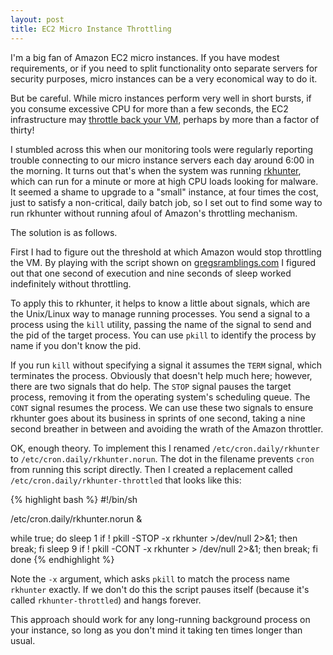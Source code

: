 ```yaml
---
layout: post
title: EC2 Micro Instance Throttling
---
```


I'm a big fan of Amazon EC2 micro instances. If you have modest
requirements, or if you need to split functionality onto separate
servers for security purposes, micro instances can be a very economical
way to do it.

But be careful. While micro instances perform very well in short bursts,
if you consume excessive CPU for more than a few seconds, the EC2
infrastructure may [throttle back your
VM](http://gregsramblings.com/2011/02/07/amazon-ec2-micro-instance-cpu-steal/),
perhaps by more than a factor of thirty!

I stumbled across this when our monitoring tools were regularly
reporting trouble connecting to our micro instance servers each day
around 6:00 in the morning. It turns out that's when the system was
running [rkhunter](http://www.rootkit.nl/projects/rootkit_hunter.html),
which can run for a minute or more at high CPU loads looking for
malware. It seemed a shame to upgrade to a "small" instance, at four
times the cost, just to satisfy a non-critical, daily batch job, so I
set out to find some way to run rkhunter without running afoul of
Amazon's throttling mechanism.

The solution is as follows.

First I had to figure out the threshold at which Amazon would stop
throttling the VM. By playing with the script shown on
[gregsramblings.com](http://gregsramblings.com/2011/02/07/amazon-ec2-micro-instance-cpu-steal/)
I figured out that one second of execution and nine seconds of sleep
worked indefinitely without throttling.

To apply this to rkhunter, it helps to know a little about
signals, which are the Unix/Linux way to manage running processes. You
send a signal to a process using the `kill` utility, passing the name of
the signal to send and the pid of the target process. You can use
`pkill` to identify the process by name if you don't know the pid.

If you run `kill` without specifying a signal it assumes the `TERM`
signal, which terminates the process. Obviously that doesn't help much
here; however, there are two signals that do help. The `STOP` signal
pauses the target process, removing it from the operating system's
scheduling queue. The `CONT` signal resumes the process. We can use
these two signals to ensure rkhunter goes about its business in sprints
of one second, taking a nine second breather in between and avoiding the
wrath of the Amazon throttler.

OK, enough theory. To implement this I renamed
`/etc/cron.daily/rkhunter` to `/etc/cron.daily/rkhunter.norun`. The dot
in the filename prevents `cron` from running this script directly. Then
I created a replacement called `/etc/cron.daily/rkhunter-throttled` that
looks like this:

{% highlight bash %}
#!/bin/sh

/etc/cron.daily/rkhunter.norun &

while true; do
    sleep 1
    if ! pkill -STOP -x rkhunter >/dev/null 2>&1; then break; fi
    sleep 9
    if ! pkill -CONT -x rkhunter > /dev/null 2>&1; then break; fi
done
{% endhighlight %}

Note the `-x` argument, which asks `pkill` to match the process name
`rkhunter` exactly. If we don't do this the script pauses itself
(because it's called `rkhunter-throttled`) and hangs forever.

This approach should work for any long-running background process on
your instance, so long as you don't mind it taking ten times longer than
usual.
